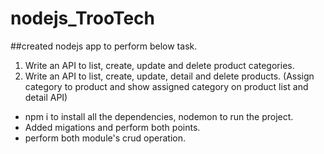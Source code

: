 # nodejs_TrooTech



##created nodejs app to perform below task.

1. Write an API to list, create, update and delete product categories.
2. Write an API to list, create, update, detail and delete products. (Assign category to product and show assigned category on product list and detail API)


- npm i to install all the dependencies, nodemon to run the project.
- Added migations and perform both points.
- perform both module's crud operation.

